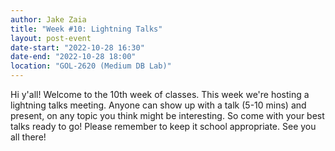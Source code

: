 ```yaml
---
author: Jake Zaia
title: "Week #10: Lightning Talks"
layout: post-event
date-start: "2022-10-28 16:30"
date-end: "2022-10-28 18:00"
location: "GOL-2620 (Medium DB Lab)"
---
```


Hi y'all! Welcome to the 10th week of classes. This week we're hosting a lightning talks meeting. Anyone can show up with a talk (5-10 mins) and present, on any topic you think might be interesting. So come with your best talks ready to go! Please remember to keep it school appropriate. See you all there!
